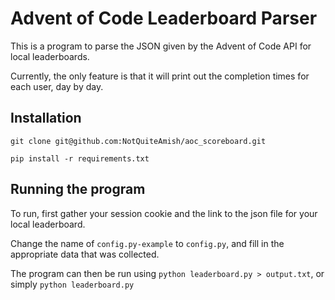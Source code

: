 # Advent of Code Leaderboard Parser

This is a program to parse the JSON given by the Advent of Code API for local leaderboards. 

Currently, the only feature is that it will print out the completion times for each user, day by day.

## Installation

`git clone git@github.com:NotQuiteAmish/aoc_scoreboard.git` 

`pip install -r requirements.txt`

## Running the program

To run, first gather your session cookie and the link to the json file for your local leaderboard.

Change the name of `config.py-example` to `config.py`, and fill in the appropriate data that was collected.

The program can then be run using `python leaderboard.py > output.txt`, or simply `python leaderboard.py`